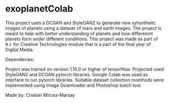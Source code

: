 # exoplanetColab
This project uses a DCGAN and StyleGAN2 to generate new syhsntheitc images of planets using a dataset of mars and earth images. The project is meant to help with better understanding of planets and how differenmt planets form under different conditions. This project was made as part of  A.I. for Creative Technologies module that is a part of the final year of Digital Media. 

Dependecies:

Project was trained on version 1.10.0 or higher of tensorflow.
Projected used StyleGAN2 and DCGAN pytorch libraries.
Google Colab was used as interface to run pytorch libraries.
Suitable dataset collection moethods were implemented using Image Downloader and Photoshop batch tool.


Made by: Cristian Mircea-Marsay

